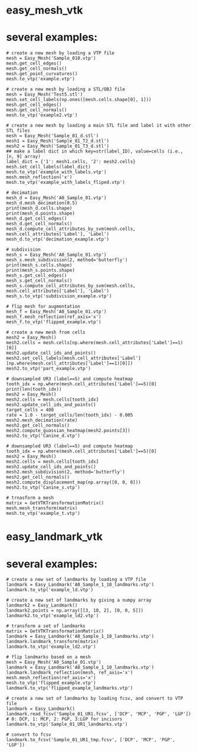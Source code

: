 # easy_mesh_vtk

# several examples:

    # create a new mesh by loading a VTP file
    mesh = Easy_Mesh('Sample_010.vtp')
    mesh.get_cell_edges()
    mesh.get_cell_normals()
    mesh.get_point_curvatures()
    mesh.to_vtp('example.vtp')
    
    # create a new mesh by loading a STL/OBJ file
    mesh = Easy_Mesh('Test5.stl')
    mesh.set_cell_labels(np.ones([mesh.cells.shape[0], 1]))
    mesh.get_cell_edges()
    mesh.get_cell_normals()
    mesh.to_vtp('example2.vtp')
    
    # create a new mesh by loading a main STL file and label it with other STL files
    mesh = Easy_Mesh('Sample_01_d.stl')
    mesh1 = Easy_Mesh('Sample_01_T2_d.stl')
    mesh2 = Easy_Mesh('Sample_01_T3_d.stl')   
    ## make a label dict in which key=str(label_ID), value=cells (i.e., [n, 9] array)
    label_dict = {'1': mesh1.cells, '2': mesh2.cells} 
    mesh.set_cell_labels(label_dict)
    mesh.to_vtp('example_with_labels.vtp')
    mesh.mesh_reflection('x')
    mesh.to_vtp('example_with_labels_fliped.vtp')
    
    # decimation
    mesh_d = Easy_Mesh('A0_Sample_01.vtp')
    mesh_d.mesh_decimation(0.5)
    print(mesh_d.cells.shape)
    print(mesh_d.points.shape)
    mesh_d.get_cell_edges()
    mesh_d.get_cell_normals()
    mesh_d.compute_cell_attributes_by_svm(mesh.cells, mesh.cell_attributes['Label'], 'Label')
    mesh_d.to_vtp('decimation_example.vtp')
    
    # subdivision
    mesh_s = Easy_Mesh('A0_Sample_01.vtp')
    mesh_s.mesh_subdivision(2, method='butterfly')
    print(mesh_s.cells.shape)
    print(mesh_s.points.shape)
    mesh_s.get_cell_edges()
    mesh_s.get_cell_normals()
    mesh_s.compute_cell_attributes_by_svm(mesh.cells, mesh.cell_attributes['Label'], 'Label')
    mesh_s.to_vtp('subdivision_example.vtp')
    
    # flip mesh for augmentation
    mesh_f = Easy_Mesh('A0_Sample_01.vtp')
    mesh_f.mesh_reflection(ref_axis='x')
    mesh_f.to_vtp('flipped_example.vtp')

    # create a new mesh from cells
    mesh2 = Easy_Mesh()
    mesh2.cells = mesh.cells[np.where(mesh.cell_attributes['Label']==1)[0]]
    mesh2.update_cell_ids_and_points()
    mesh2.set_cell_labels(mesh.cell_attributes['Label'][np.where(mesh.cell_attributes['Label']==1)[0]])
    mesh2.to_vtp('part_example.vtp')
    
    # downsampled UR3 (label==5) and compute heatmap
    tooth_idx = np.where(mesh.cell_attributes['Label']==5)[0]
    print(len(tooth_idx))
    mesh2 = Easy_Mesh()
    mesh2.cells = mesh.cells[tooth_idx]
    mesh2.update_cell_ids_and_points()
    target_cells = 400
    rate = 1.0 - target_cells/len(tooth_idx) - 0.005
    mesh2.mesh_decimation(rate)
    mesh2.get_cell_normals()
    mesh2.compute_guassian_heatmap(mesh2.points[3])
    mesh2.to_vtp('Canine_d.vtp')
    
    # downsampled UR3 (label==5) and compute heatmap
    tooth_idx = np.where(mesh.cell_attributes['Label']==5)[0]
    mesh2 = Easy_Mesh()
    mesh2.cells = mesh.cells[tooth_idx]
    mesh2.update_cell_ids_and_points()
    mesh2.mesh_subdivision(2, method='butterfly')
    mesh2.get_cell_normals()
    mesh2.compute_displacement_map(np.array([0, 0, 0]))
    mesh2.to_vtp('Canine_s.vtp')
    
    # trnasform a mesh
    matrix = GetVTKTransformationMatrix()
    mesh.mesh_transform(matrix)
    mesh.to_vtp('example_t.vtp')
	
# easy_landmark_vtk

# several examples:

    # create a new set of landmarks by loading a VTP file
    landmark = Easy_Landmark('A0_Sample_1_10_landmarks.vtp')
    landmark.to_vtp('example_ld.vtp')
    
    # create a new set of landmarks by giving a numpy array
    landmark2 = Easy_Landmark()
    landmark2.points = np.array([[3, 10, 2], [0, 0, 5]])
    landmark2.to_vtp('example_ld2.vtp')
    
    # transform a set of landmarks
    matrix = GetVTKTransformationMatrix()
    landmark = Easy_Landmark('A0_Sample_1_10_landmarks.vtp')
    landmark.landmark_transform(matrix)
    landmark.to_vtp('example_ld2.vtp')
    
    # flip landmarks based on a mesh
    mesh = Easy_Mesh('A0_Sample_01.vtp')
    landmark = Easy_Landmark('A0_Sample_1_10_landmarks.vtp')
    landmark.landmark_reflection(mesh, ref_axis='x')
    mesh.mesh_reflection(ref_axis='x')
    mesh.to_vtp('flipped_example.vtp')
    landmark.to_vtp('flipped_example_landmarks.vtp')

	# create a new set of landmarks by loading fcsv, and convert to VTP file
    landmark = Easy_Landmark()
    landmark.read_fcsv('Sample_01_UR1.fcsv', ['DCP', 'MCP', 'PGP', 'LGP']) # 0: DCP, 1: MCP, 2: PGP, 3:LGP for incisors
    landmark.to_vtp('Sample_01_UR1_landmarks.vtp')
	
	# convert to fcsv
	landmark.to_fcsv('Sample_01_UR1_tmp.fcsv', ['DCP', 'MCP', 'PGP', 'LGP'])